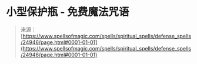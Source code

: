 <!--yml

category: 未分类

date: 2024-06-12 19:11:24

-->

# 小型保护瓶 - 免费魔法咒语

> 来源：[https://www.spellsofmagic.com/spells/spiritual_spells/defense_spells/24946/page.html#0001-01-01](https://www.spellsofmagic.com/spells/spiritual_spells/defense_spells/24946/page.html#0001-01-01)

